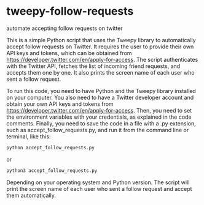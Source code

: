 # tweepy-follow-requests
automate accepting follow requests on twitter

This is a simple Python script that uses the Tweepy library to automatically accept follow requests on Twitter. It requires the user to provide their own API keys and tokens, which can be obtained from https://developer.twitter.com/en/apply-for-access. The script authenticates with the Twitter API, fetches the list of incoming friend requests, and accepts them one by one. It also prints the screen name of each user who sent a follow request.

To run this code, you need to have Python and the Tweepy library installed on your computer. You also need to have a Twitter developer account and obtain your own API keys and tokens from https://developer.twitter.com/en/apply-for-access. Then, you need to set the environment variables with your credentials, as explained in the code comments. Finally, you need to save the code in a file with a .py extension, such as accept_follow_requests.py, and run it from the command line or terminal, like this:
```cmd
python accept_follow_requests.py
```
or
```bash
python3 accept_follow_requests.py
```
Depending on your operating system and Python version. The script will print the screen name of each user who sent a follow request and accept them automatically.

